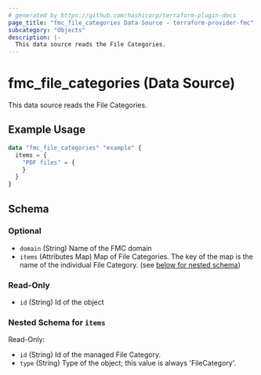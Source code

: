 ```yaml
---
# generated by https://github.com/hashicorp/terraform-plugin-docs
page_title: "fmc_file_categories Data Source - terraform-provider-fmc"
subcategory: "Objects"
description: |-
  This data source reads the File Categories.
---
```


# fmc_file_categories (Data Source)

This data source reads the File Categories.

## Example Usage

```terraform
data "fmc_file_categories" "example" {
  items = {
    "PDF files" = {
    }
  }
}
```

<!-- schema generated by tfplugindocs -->
## Schema

### Optional

- `domain` (String) Name of the FMC domain
- `items` (Attributes Map) Map of File Categories. The key of the map is the name of the individual File Category. (see [below for nested schema](#nestedatt--items))

### Read-Only

- `id` (String) Id of the object

<a id="nestedatt--items"></a>
### Nested Schema for `items`

Read-Only:

- `id` (String) Id of the managed File Category.
- `type` (String) Type of the object; this value is always 'FileCategory'.
